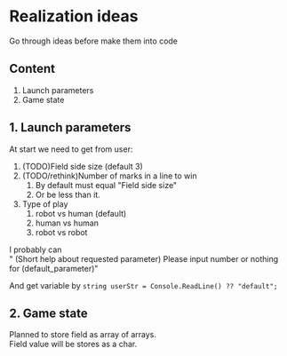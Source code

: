 # Realization ideas
Go through ideas before make them into code

## Content
1. Launch parameters
2. Game state

## 1. Launch parameters

At start we need to get from user:
1. (TODO)Field side size (default 3)
2. (TODO/rethink)Number of marks in a line to win
    1. By default must equal "Field side size"
    2. Or be less than it.
3. Type of play
    1. robot vs human (default)
    2. human vs human
    3. robot vs robot

I probably can   
"
(Short help about requested parameter)
Please input number or nothing for (default_parameter)"  

And get variable by `string userStr = Console.ReadLine() ?? "default";`

## 2. Game state

Planned to store field as array of arrays.  
Field value will be stores as a char.